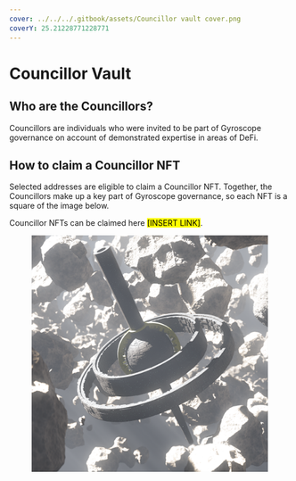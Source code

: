 ```yaml
---
cover: ../../../.gitbook/assets/Councillor vault cover.png
coverY: 25.21228771228771
---
```


# Councillor Vault



## Who are the Councillors?

Councillors are individuals who were invited to be part of Gyroscope governance on account of demonstrated expertise in areas of DeFi.&#x20;

## How to claim a Councillor NFT

Selected addresses are eligible to claim a Councillor NFT. Together, the Councillors make up a key part of Gyroscope governance, so each NFT is a square of the image below.

Councillor NFTs can be claimed here <mark style="background-color:yellow;">\[INSERT LINK]</mark>.

<figure><img src="../../../.gitbook/assets/Gov NFT Website Size.png" alt=""><figcaption></figcaption></figure>
